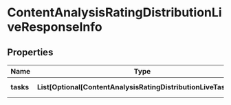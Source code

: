 # ContentAnalysisRatingDistributionLiveResponseInfo


## Properties

| Name | Type | Description | Notes |
|------------ | ------------- | ------------- | -------------|
**tasks** | **List[Optional[ContentAnalysisRatingDistributionLiveTaskInfo]]** | array of tasks |[optional]|